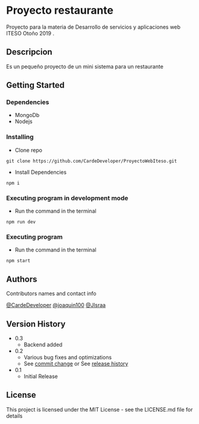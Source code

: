 # Proyecto restaurante

Proyecto para la materia de Desarrollo de servicios y aplicaciones web ITESO Otoño 2019 .

## Descripcion

Es un pequeño proyecto de un mini sistema para un restaurante

## Getting Started

### Dependencies

* MongoDb
* Nodejs

### Installing

* Clone repo
```
git clone https://github.com/CardeDeveloper/ProyectoWebIteso.git
```
* Install Dependencies
```
npm i
```
### Executing program in development mode

*  Run the command in the terminal
```
npm run dev
```

### Executing program

* Run the command in the terminal
```
npm start
```

## Authors

Contributors names and contact info

 [@CardeDeveloper](https://github.com/CardeDeveloper)
 [@joaquin100](https://github.com/joaquin100)
 [@Jlsraa](https://github.com/Jlsraa)

## Version History

* 0.3
    * Backend added
* 0.2
    * Various bug fixes and optimizations
    * See [commit change]() or See [release history]()
* 0.1
    * Initial Release

## License

This project is licensed under the MIT License - see the LICENSE.md file for details

